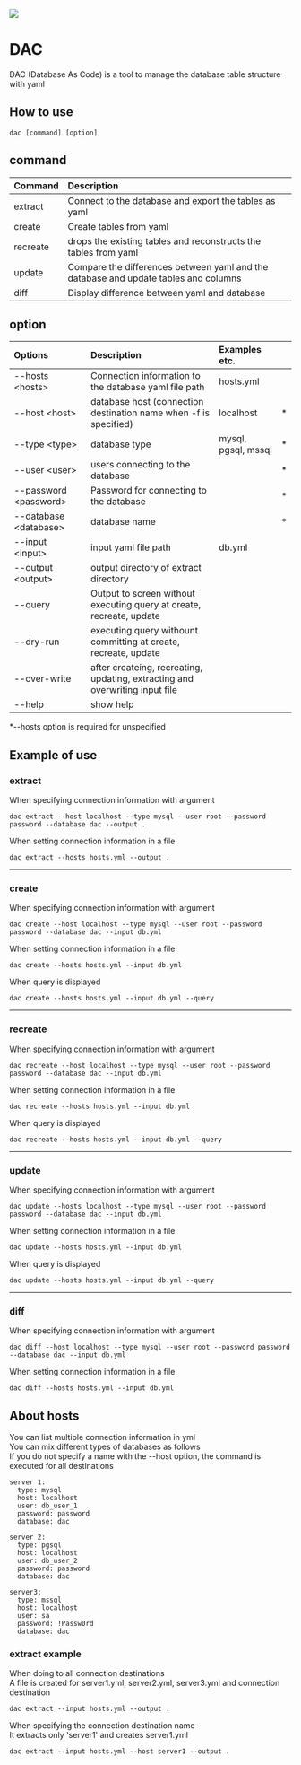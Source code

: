 ![](https://github.com/deezus-net/Dac.Net/workflows/test/badge.svg)
# DAC
DAC (Database As Code) is a tool to manage the database table structure with yaml  

## How to use
```
dac [command] [option]
```

## command
| Command | Description |
|:---|:---|
| extract | Connect to the database and export the tables as yaml |
| create | Create tables from yaml |
| recreate | drops the existing tables and reconstructs the tables from yaml |
| update | Compare the differences between yaml and the database and update tables and columns |
| diff | Display difference between yaml and database |

## option
| Options | Description | Examples etc. | |
|:---|:---|:---|:---:|
| --hosts &lt;hosts&gt; | Connection information to the database yaml file path | hosts.yml | |
| --host &lt;host&gt; | database host (connection destination name when -f is specified) | localhost | * ||
| --type &lt;type&gt; | database type | mysql, pgsql, mssql | * |
| --user &lt;user&gt;| users connecting to the database | | * |
| --password &lt;password&gt; | Password for connecting to the database | | * |
| --database &lt;database&gt; | database name | | * |
| --input &lt;input&gt; | input yaml file path | db.yml | |
| --output &lt;output&gt; | output directory of extract directory | | |
| --query | Output to screen without executing query at create, recreate, update | | |
| --dry-run |  executing query withount committing at create, recreate, update | | |
| --over-write | after createing, recreating, updating, extracting and overwriting input file | |
| --help | show help| | |

*--hosts option is required for unspecified

## Example of use

### extract
When specifying connection information with argument
```
dac extract --host localhost --type mysql --user root --password password --database dac --output .
```
When setting connection information in a file
```
dac extract --hosts hosts.yml --output .
```
--------------
  
### create
When specifying connection information with argument
```
dac create --host localhost --type mysql --user root --password password --database dac --input db.yml
```
When setting connection information in a file
```
dac create --hosts hosts.yml --input db.yml
```
When query is displayed
```
dac create --hosts hosts.yml --input db.yml --query
```
--------------
  
### recreate
When specifying connection information with argument
```
dac recreate --host localhost --type mysql --user root --password password --database dac --input db.yml
```
When setting connection information in a file
```
dac recreate --hosts hosts.yml --input db.yml
```
When query is displayed
```
dac recreate --hosts hosts.yml --input db.yml --query
```
--------------
  
### update
When specifying connection information with argument
```
dac update --hosts localhost --type mysql --user root --password password --database dac --input db.yml
```
When setting connection information in a file
```
dac update --hosts hosts.yml --input db.yml
```
When query is displayed
```
dac update --hosts hosts.yml --input db.yml --query
```
--------------
  
### diff
When specifying connection information with argument
```
dac diff --host localhost --type mysql --user root --password password --database dac --input db.yml
```
When setting connection information in a file
```
dac diff --hosts hosts.yml --input db.yml
```

## About hosts
You can list multiple connection information in yml  
You can mix different types of databases as follows  
If you do not specify a name with the --host option, the command is executed for all destinations
```yaml: hosts.yml
server 1:
  type: mysql
  host: localhost
  user: db_user_1
  password: password
  database: dac
 
server 2:
  type: pgsql
  host: localhost
  user: db_user_2
  password: password
  database: dac

server3:
  type: mssql
  host: localhost
  user: sa
  password: !Passw0rd
  database: dac
```

### extract example
When doing to all connection destinations  
A file is created for server1.yml, server2.yml, server3.yml and connection destination
```
dac extract --input hosts.yml --output .
```

When specifying the connection destination name  
It extracts only 'server1' and creates server1.yml
```
dac extract --input hosts.yml --host server1 --output .
```